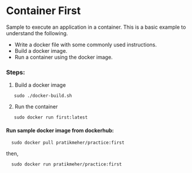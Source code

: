 # Container First

Sample to execute an application in a container. This is a basic example to understand the following.
* Write a docker file with some commonly used instructions.
* Build a docker image.
* Run a container using the docker image.

### Steps:
1. Build a docker image
```
   sudo ./docker-build.sh
```

2. Run the container
```
   sudo docker run first:latest
```

#### Run sample docker image from dockerhub:
```
  sudo docker pull pratikmeher/practice:first
```
then,
```
  sudo docker run pratikmeher/practice:first
```
